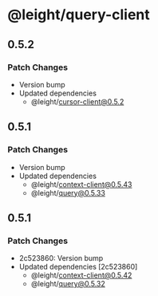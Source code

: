 # @leight/query-client

## 0.5.2

### Patch Changes

- Version bump
- Updated dependencies
    - @leight/cursor-client@0.5.2

## 0.5.1

### Patch Changes

- Version bump
- Updated dependencies
    - @leight/context-client@0.5.43
    - @leight/query@0.5.33

## 0.5.1

### Patch Changes

- 2c523860: Version bump
- Updated dependencies [2c523860]
    - @leight/context-client@0.5.42
    - @leight/query@0.5.32
